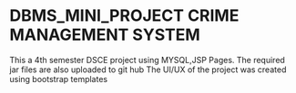 # DBMS_MINI_PROJECT CRIME MANAGEMENT SYSTEM
This a 4th semester DSCE project using MYSQL,JSP Pages.
The required jar files are also uploaded to git hub
The UI/UX of the project was created using bootstrap templates

